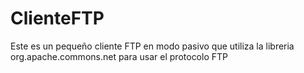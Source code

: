 # ClienteFTP
Este es un pequeño cliente FTP en modo pasivo que utiliza la libreria org.apache.commons.net para usar el protocolo FTP
